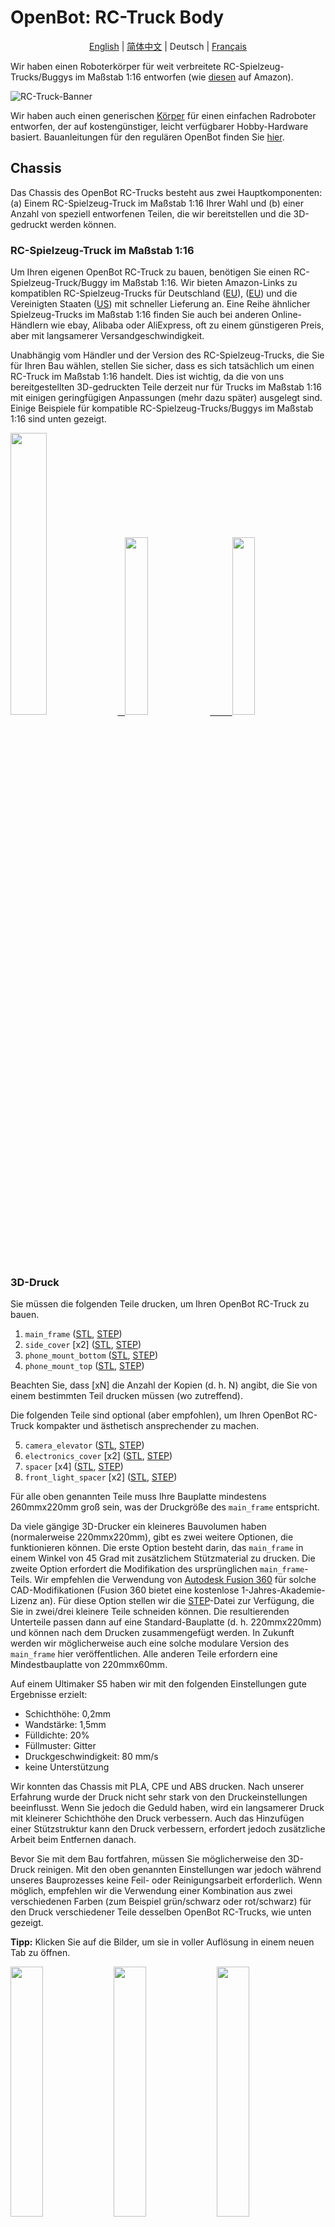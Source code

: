 # OpenBot: RC-Truck Body

<p align="center">
  <a href="README.md">English</a> |
  <a href="README.zh-CN.md">简体中文</a> |
  <span>Deutsch</span> |
  <a href="README.fr-FR.md">Français</a>
</p>

Wir haben einen Roboterkörper für weit verbreitete RC-Spielzeug-Trucks/Buggys im Maßstab 1:16 entworfen (wie [diesen](https://www.amazon.de/dp/B00M3J7DJW) auf Amazon).

![RC-Truck-Banner](/docs/images/rc-truck-banner.jpg)

Wir haben auch einen generischen [Körper](/body/) für einen einfachen Radroboter entworfen, der auf kostengünstiger, leicht verfügbarer Hobby-Hardware basiert. Bauanleitungen für den regulären OpenBot finden Sie [hier](/body/README.md).

## Chassis

Das Chassis des OpenBot RC-Trucks besteht aus zwei Hauptkomponenten: (a) Einem RC-Spielzeug-Truck im Maßstab 1:16 Ihrer Wahl und (b) einer Anzahl von speziell entworfenen Teilen, die wir bereitstellen und die 3D-gedruckt werden können.

### RC-Spielzeug-Truck im Maßstab 1:16

Um Ihren eigenen OpenBot RC-Truck zu bauen, benötigen Sie einen RC-Spielzeug-Truck/Buggy im Maßstab 1:16. Wir bieten Amazon-Links zu kompatiblen RC-Spielzeug-Trucks für Deutschland ([EU](https://www.amazon.de/dp/B00M3J7DJW)), ([EU](https://www.amazon.de/dp/B088FGVYNW)) und die Vereinigten Staaten ([US](https://www.amazon.com/gp/product/B09C8XMPQ9)) mit schneller Lieferung an. Eine Reihe ähnlicher Spielzeug-Trucks im Maßstab 1:16 finden Sie auch bei anderen Online-Händlern wie ebay, Alibaba oder AliExpress, oft zu einem günstigeren Preis, aber mit langsamerer Versandgeschwindigkeit.

Unabhängig vom Händler und der Version des RC-Spielzeug-Trucks, die Sie für Ihren Bau wählen, stellen Sie sicher, dass es sich tatsächlich um einen RC-Truck im Maßstab 1:16 handelt. Dies ist wichtig, da die von uns bereitgestellten 3D-gedruckten Teile derzeit nur für Trucks im Maßstab 1:16 mit einigen geringfügigen Anpassungen (mehr dazu später) ausgelegt sind. Einige Beispiele für kompatible RC-Spielzeug-Trucks/Buggys im Maßstab 1:16 sind unten gezeigt.

<p float="left">
  <a href="https://www.amazon.de/dp/B00M3J7DJW" target="_blank"> <img src="/docs/images/rc_toy_1.jpg" width="34%" /> &nbsp
  </a>
  <a href="https://www.amazon.com/gp/product/B09C8XMPQ9" target="_blank"> <img src="/docs/images/rc_toy_2.jpg" width="27%" /> &nbsp &nbsp &nbsp &nbsp
  </a>
  <a href="https://www.amazon.de/dp/B088FGVYNW" target="_blank"> <img src="/docs/images/rc_toy_3.jpg" width="27%" />
  </a>
</p>

### 3D-Druck

Sie müssen die folgenden Teile drucken, um Ihren OpenBot RC-Truck zu bauen.

1) ```main_frame``` ([STL](cad/rc_truck_body/main_frame.stl), [STEP](cad/rc_truck_body/main_frame.step))
2) ```side_cover``` \[x2\] ([STL](cad/rc_truck_body/side_cover.stl), [STEP](cad/rc_truck_body/side_cover.step))
3) ```phone_mount_bottom``` ([STL](../phone_mount/phone_mount_bottom.stl), [STEP](../phone_mount/phone_mount_bottom.step))
4) ```phone_mount_top``` ([STL](../phone_mount/phone_mount_top.stl), [STEP](../phone_mount/phone_mount_top.step))

Beachten Sie, dass \[xN\] die Anzahl der Kopien (d. h. N) angibt, die Sie von einem bestimmten Teil drucken müssen (wo zutreffend).

Die folgenden Teile sind optional (aber empfohlen), um Ihren OpenBot RC-Truck kompakter und ästhetisch ansprechender zu machen.

5) ```camera_elevator``` ([STL](cad/rc_truck_body/camera_elevator.stl), [STEP](cad/rc_truck_body/camera_elevator.step))
6) ```electronics_cover``` \[x2\] ([STL](cad/rc_truck_body/electronics_cover.stl), [STEP](cad/rc_truck_body/electronics_cover.step))
7) ```spacer``` \[x4\] ([STL](cad/rc_truck_body/spacer.stl), [STEP](cad/rc_truck_body/spacer.step))
8) ```front_light_spacer``` \[x2\] ([STL](cad/rc_truck_body/front_light_spacer.stl), [STEP](cad/rc_truck_body/front_light_spacer.step))

Für alle oben genannten Teile muss Ihre Bauplatte mindestens 260mmx220mm groß sein, was der Druckgröße des ```main_frame``` entspricht.

Da viele gängige 3D-Drucker ein kleineres Bauvolumen haben (normalerweise 220mmx220mm), gibt es zwei weitere Optionen, die funktionieren können.
Die erste Option besteht darin, das ```main_frame``` in einem Winkel von 45 Grad mit zusätzlichem Stützmaterial zu drucken.
Die zweite Option erfordert die Modifikation des ursprünglichen ```main_frame```-Teils. Wir empfehlen die Verwendung von [Autodesk Fusion 360](https://www.autodesk.com/products/fusion-360/overview) für solche CAD-Modifikationen (Fusion 360 bietet eine kostenlose 1-Jahres-Akademie-Lizenz an).
Für diese Option stellen wir die [STEP](/body/cad/rc_truck_body/main_frame.step)-Datei zur Verfügung, die Sie in zwei/drei kleinere Teile schneiden können.
Die resultierenden Unterteile passen dann auf eine Standard-Bauplatte (d. h. 220mmx220mm) und können nach dem Drucken zusammengefügt werden.
In Zukunft werden wir möglicherweise auch eine solche modulare Version des ```main_frame``` hier veröffentlichen. Alle anderen Teile erfordern eine Mindestbauplatte von 220mmx60mm.

Auf einem Ultimaker S5 haben wir mit den folgenden Einstellungen gute Ergebnisse erzielt:

- Schichthöhe: 0,2mm
- Wandstärke: 1,5mm
- Fülldichte: 20%
- Füllmuster: Gitter
- Druckgeschwindigkeit: 80 mm/s
- keine Unterstützung

Wir konnten das Chassis mit PLA, CPE und ABS drucken. Nach unserer Erfahrung wurde der Druck nicht sehr stark von den Druckeinstellungen beeinflusst. Wenn Sie jedoch die Geduld haben, wird ein langsamerer Druck mit kleinerer Schichthöhe den Druck verbessern. Auch das Hinzufügen einer Stützstruktur kann den Druck verbessern, erfordert jedoch zusätzliche Arbeit beim Entfernen danach.

Bevor Sie mit dem Bau fortfahren, müssen Sie möglicherweise den 3D-Druck reinigen. Mit den oben genannten Einstellungen war jedoch während unseres Bauprozesses keine Feil- oder Reinigungsarbeit erforderlich. Wenn möglich, empfehlen wir die Verwendung einer Kombination aus zwei verschiedenen Farben (zum Beispiel grün/schwarz oder rot/schwarz) für den Druck verschiedener Teile desselben OpenBot RC-Trucks, wie unten gezeigt.

**Tipp:** Klicken Sie auf die Bilder, um sie in voller Auflösung in einem neuen Tab zu öffnen.

<p float="left">
  <img src="/docs/images/3d_print_rc_1.png" width="32%" />
  <img src="/docs/images/3d_print_rc_2.png" width="32%" /> 
  <img src="/docs/images/3d_print_rc_3.png" width="32%" />
</p>

## Zusammenbau

Während es möglich ist, Ihren OpenBot RC-Truck mit einem DIY-Ansatz ähnlich dem regulären OpenBot zu bauen (siehe DIY-Bauteile und Anleitungen für OpenBot [hier](/body/README.md)), empfehlen wir die Verwendung der OpenBot [benutzerdefinierten Leiterplatte](/body/pcb) für den Bau und Zusammenbau des OpenBot RC-Trucks. Diese Option wird empfohlen, wenn Sie einen saubereren Aufbau wünschen oder mehrere OpenBot RC-Trucks bauen möchten. Ein zusätzlicher Vorteil der Verwendung unserer [benutzerdefinierten Leiterplatte](/body/pcb) besteht darin, dass Sie dieselben Komponenten verwenden können, um verschiedene OpenBot-Körper zu bauen und zwischen ihnen zu wechseln.

### Stückliste

Der OpenBot RC-Truck basiert hauptsächlich auf leicht verfügbaren Hobby-Elektronikkomponenten. Wir bieten Amazon-Links für Deutschland (EU) und die Vereinigten Staaten (US) mit schneller Lieferung an. Wenn Sie die Geduld haben, etwas länger zu warten, können Sie die Komponenten auch viel günstiger bei AliExpress (AE) erhalten. Sie benötigen die folgenden Komponenten.

#### Erforderliche Komponenten

- 1x RC-Spielzeug-Truck/Buggy ([EU](https://www.amazon.de/dp/B00M3J7DJW), [EU](https://www.amazon.de/dp/B088FGVYNW), [US](https://www.amazon.com/gp/product/B09C8XMPQ9))
- 1x Arduino Nano ([EU](https://www.amazon.de/dp/B01MS7DUEM), [US](https://www.amazon.com/dp/B00NLAMS9C), [AE](https://www.aliexpress.com/item/32866959979.html))
- 1x OpenBot [benutzerdefinierte Leiterplatte](/body/pcb)
- 1x USB OTG-Kabel ([EU](https://www.amazon.de/gp/product/B075M4CQHZ), [US](https://www.amazon.com/dp/B07LBHKTMM), [AE](https://www.aliexpress.com/item/10000330515850.html))
- 1x Feder oder Gummiband ([EU](https://www.amazon.de/gp/product/B01N30EAZO/), [US](https://www.amazon.com/dp/B008RFVWU2), [AE](https://www.aliexpress.com/item/33043769059.html))
- 6x M3x25 Schraube ([EU](https://www.amazon.de/dp/B07KFL3SSV), [US](https://www.amazon.com/dp/B07WJL3P3X), [AE](https://www.aliexpress.com/item/4000173341865.html))
- 6x M3 Mutter ([EU](https://www.amazon.de/dp/B07JMF3KMD), [US](https://www.amazon.com/dp/B071NLDW56), [AE](https://www.aliexpress.com/item/32977174437.html))
- Dupont-Kabel ([EU](https://www.amazon.de/dp/B07KYHBVR7), [US](https://www.amazon.com/dp/B07GD2BWPY), [AE](https://www.aliexpress.com/item/4000766001685.html))

#### Optionale Komponenten

- 1x Ultraschallsensor ([EU](https://www.amazon.de/dp/B00LSJWRXU), [US](https://www.amazon.com/dp/B0852V181G/), [AE](https://www.aliexpress.com/item/32713522570.html))
- 2x Ein/Aus-Schalter ([EU](https://www.amazon.de/dp/B07QB22J62), [US](https://www.amazon.com/dp/B01N2U8PK0), [AE](https://www.aliexpress.com/item/1000005699023.html))
- 4x Orange LED 5mm ([EU](https://www.amazon.de/gp/product/B01NCL0UTQ), [US](https://www.amazon.com/dp/B077XD7MVB), [AE](https://www.aliexpress.com/item/4000329069943.html))
- 4x Rote LED 5mm ([EU](https://www.amazon.de/dp/B083HN3CLY), [US](https://www.amazon.com/dp/B077X95F7C), [AE](https://www.aliexpress.com/item/4000329069943.html))
- 2x Weiße LED-Lampen ([EU](https://www.amazon.de/-/en/gp/product/B06XTQSZDX), [US](https://www.amazon.com/gp/product/B01N2UPAD8), [AE](https://de.aliexpress.com/item/1005002991235830.html))
- Variabler Widerstand für LEDs ([EU](https://www.amazon.de/gp/product/B081TXJJGV), [US](https://www.amazon.com/dp/B0711MB4TL), [AE](https://de.aliexpress.com/item/1005003610664176.html))

### Bauanleitung

**Tipp:** Klicken Sie auf die Bilder, um sie in voller Auflösung in einem neuen Tab zu öffnen.

1. Zerlegen Sie den RC-Spielzeug-LKW. Entfernen Sie die obere Abdeckung und schrauben Sie die vier Befestigungsstifte von der Basis ab, wie in den Abbildungen unten gezeigt. Bewahren Sie alle vier Befestigungsstifte und deren Schrauben sicher auf, da Sie diese verwenden werden, um den ```main_frame``` nach Abschluss der Verkabelung am RC-LKW-Körper zu befestigen. Alle kompatiblen RC-Spielzeug-LKWs sind mit zwei Motoren ausgestattet: einem für den Antrieb und einem für die Lenkung, einem Geschwindigkeitsregler (mit integriertem 5-7V UBEC) für den Antriebsmotor und einem 2S 7.4V LiPo-Akkupack. Demontieren und entfernen Sie das Akkupack von der Basis des LKWs und laden Sie es mit dem Ladegerät auf, das mit dem LKW geliefert wurde. Legen Sie die Drahtverbinder für beide Motoren sowie den UBEC-Ausgang vom Geschwindigkeitsregler frei/lockern Sie sie. In unserem Fall betrug der UBEC-Ausgang 6V.
    <p float="left">
      <img src="/docs/images/rc_truck_disassembly_1.JPG" width="32%" />
      <img src="/docs/images/rc_truck_disassembly_2.JPG" width="32%" /> 
      <img src="/docs/images/rc_truck_disassembly_3.JPG" width="32%" />
    </p>
2. Beachten Sie, dass die beiden Dimensionen d1 und d2 (wie unten gezeigt) auf dem ```main_frame``` vom Modell des verwendeten RC-Spielzeug-LKWs abhängen. Wir haben unser ```main_frame```-Teil für [dieses](https://www.amazon.de/dp/B00M3J7DJW) RC-Spielzeug-LKW-Modell entworfen. Abhängig davon, welchen (1:16 Maßstab) LKW Sie verwenden, müssen Sie diese Dimensionen möglicherweise leicht anpassen, indem Sie die ```main_frame``` [STEP](/body/cad/rc_truck_body/main_frame.step) Datei verwenden. Wir empfehlen die Verwendung von [Autodesk Fusion 360](https://www.autodesk.com/products/fusion-360/overview) für solche CAD-Änderungen (Fusion 360 bietet eine kostenlose 1-Jahres-Akademische Lizenz an). Beachten Sie auch, dass der kleine Keil/Dreieck auf dem ```main_frame``` die Vorwärtsrichtung anzeigt.
    <p float="left">
      <img src="/docs/images/main-frame-dimensions.png" width="32%" />
      <img src="/docs/images/main-frame-direction.png" width="32%" />
    </p>   
3. (Optional) Installieren Sie den EIN/AUS-Schalter zur Stromversorgung des Roboters. Sie können dies einfach tun, indem Sie das positive Kabel, das vom Geschwindigkeitsregler zur Batterie führt, durchschneiden und den Schalter zwischen die beiden geteilten Teile dieses Kabels löten. Stellen Sie sicher, dass die Schalteranschlüsse mit Schrumpfschlauch oder Isolierband isoliert sind und das Stromkabel lang genug ist, damit der Schalter nach der Montage durch die rechteckige Öffnung auf der Rückseite des ```main_frame``` passt (siehe Abbildung unten).
    <p float="left">
      <img src="/docs/images/main-frame-switch.png" width="32%" />
      <img src="/docs/images/switch-power.jpg" width="32%" />
    </p>
4. (Optional) Installieren Sie den Ultraschallsensor durch das vordere Gitter des ```main_frame```. Sie können Heißkleber verwenden, um ihn bei Bedarf an Ort und Stelle zu halten. Drücken Sie den Stecker vorsichtig in eine gerade Position, bevor Sie ihn an Ort und Stelle setzen. Dies erleichtert den Zugang zum Stecker nach der Montage. Führen Sie die Dupont-Kabel vom Ultraschallstecker bis zur rechteckigen Öffnung auf der Rückseite des ```main_frame```.
    <p float="left">
      <img src="/docs/images/install-ultrasonic-1.png" width="32%" />
      <img src="/docs/images/ultrasonic-sensor.jpg" width="32%" />
      <img src="/docs/images/install-ultrasonic-2.png" width="32%" />
    </p>
5. (Optional) Installieren Sie die orangefarbenen LEDs für die Blinker sowohl vorne als auch hinten am ```main_frame```. Sie können Heißkleber verwenden, um sie bei Bedarf an Ort und Stelle zu halten. Für jede Seite, d.h. links und rechts, müssen Sie die vorderen und hinteren LEDs parallel schalten. Dazu verbinden Sie einfach ihre positiven und negativen Anschlüsse miteinander. Ähnlich wie beim Ultraschallsensorkabel führen Sie die positiven und negativen Dupont-Kabel von beiden linken und rechten Blinkern bis zur rechteckigen Öffnung auf der Rückseite des ```main_frame```, wo sie mit ihren jeweiligen Blinkeranschlüssen (sowohl +ve als auch -ve) auf der Platine verbunden werden.
    <p float="left">
      <img src="/docs/images/insert-leds-orange-1.png" width="32%" />
      <img src="/docs/images/orange-led.jpg" width="32%" />
      <img src="/docs/images/insert-leds-orange-2.png" width="32%" />
    </p>
**Tipp:** Um Unordnung und potenzielle Erdungsfehler während der Verkabelung zu vermeiden, wird empfohlen, eine einheitliche Erdungsschleife für die negativen Anschlüsse aller LEDs zu bilden. Dies bedeutet einfach, ein Kabel unter dem ```main_frame``` zu verlegen, das alle negativen Anschlüsse der LEDs verbindet. Diese Erdungsschleife kann dann mit einem einzigen Dupont-Kabel mit dem Erdungsstift des Arduino Nano verbunden werden, das zur rechteckigen Öffnung auf der Rückseite des ```main_frame``` geführt wird.

6. (Optional) Installieren Sie die vorderen LED-Lampen. Sie können Heißkleber verwenden, um die Basis an Ort und Stelle zu halten, und die Lampe durch die vordere Öffnung auf jeder Seite in ihre jeweilige Basis schrauben. Verbinden Sie beide vorderen LED-Lampen parallel, indem Sie ihre positiven und negativen Anschlüsse jeweils miteinander verbinden. Da diese Lampen mit 6V betrieben werden, können Sie sie direkt an den UBEC-Ausgang anschließen, indem Sie ihre positiven Anschlüsse verwenden. Verbinden Sie die negativen Anschlüsse mit der Erdungsschleife (siehe Tipp oben). Der interne Widerstand dieser LEDs ist ziemlich hoch, sodass kein externer Widerstand erforderlich ist. Nach der Installation der LED-Lampen setzen Sie die beiden ```front_light_spacers``` auf jeder Seite ein und kleben sie mit Heißkleber fest, um die LEDs an Ort und Stelle zu fixieren.
    <p float="left">
      <img src="/docs/images/insert-lamps-1.png" width="32%" />
      <img src="/docs/images/led-lamp-wiring.jpg" width="32%" />
      <img src="/docs/images/add_front_light_spacer.png" width="32%" />
    </p>
7. (Optional) Installieren Sie die roten LEDs für die Rücklichter. Sie können Heißkleber verwenden, um sie bei Bedarf an Ort und Stelle zu halten. Verbinden Sie alle vier roten LEDs parallel; d.h. verbinden Sie ihre positiven und negativen Anschlüsse jeweils miteinander. Die negativen Anschlüsse gehen zur Erdung, während die positiven Anschlüsse kollektiv über einen geeigneten Spannungsteiler mit dem UBEC-Ausgang verbunden werden (siehe den nächsten Schritt für Details zur Konstruktion des Spannungsteilers).
    <p float="left">
      <img src="/docs/images/insert-leds-red.png" width="32%" />
      <img src="/docs/images/red-led.jpg" width="32%" />
    </p>
8. (Optional) Installieren Sie den Spannungsteiler für die hinteren roten LEDs. Die meisten farbigen LEDs (z.B. Rot, Orange, Gelb usw.) arbeiten mit 2-3V und nicht mit den traditionellen 5V, die die normale Betriebsspannung des Arduino Nano sind. Daher ist ein Spannungsteiler erforderlich, um diese LEDs sicher zu betreiben. Für Blinker haben wir bereits einen eingebauten Spannungsteiler in unserer benutzerdefinierten Platine. Sie müssen also nichts tun, um die Blinker-LEDs (d.h. orange) zu verwenden. Wenn Sie jedoch auch Rücklichter, d.h. rote LEDs, hinzufügen möchten, ist ein externer Spannungsteiler erforderlich. Wir empfehlen die Verwendung eines variablen Widerstands von 10kΩ oder höher zur Herstellung Ihres Spannungsteilers. Basierend auf Ihrer UBEC-Ausgangsspannung (6V in unserem Fall) müssen Sie einen Spannungsteiler mit 2-3V Ausgang einrichten. Dies kann erreicht werden, indem der UBEC-Ausgang an den äußeren Enden des Widerstands angelegt wird und die Schraube oben gedreht wird, während die Ausgangsspannung mit einem digitalen Multimeter zwischen der Erdung und dem mittleren Anschluss überwacht wird (siehe Abbildung unten). Sobald die Ausgangsspannung des variablen Widerstands, d.h. des Spannungsteilers, auf den geeigneten Bereich von 2-3V eingestellt ist, fixieren Sie die Schraube mit etwas Heißkleber und befestigen Sie sie in einer bequemen Position unter dem ```main_frame```.
    <p float="left">
      <img src="/docs/images/variable-resistor.jpg" width="32%" />
      <img src="/docs/images/voltage-divider-animation.png" width="32%" />
    </p>
9. (Optional) Sie können auch einen einzelnen oder zwei separate EIN/AUS-Schalter verwenden, um die vorderen und hinteren LEDs ein- und auszuschalten. Befolgen Sie die Anweisungen in Schritt 3, um einen Schalter (oder mehrere Schalter) für diesen Zweck zu installieren.
10. Jetzt sind Sie fast fertig mit der Verkabelung des Roboters. Nehmen Sie sich an diesem Punkt etwas Zeit, um sicherzustellen, dass alle Kabel und Verbindungen unter dem ```main_frame``` korrekt und gut isoliert sind, entweder mit Schrumpfschlauch oder Isolierband. Verwenden Sie Heißkleber, um lose Kabel an Ort und Stelle zu halten, damit sie nach der Montage nicht mit den Rädern oder anderen beweglichen Teilen des Roboters in Kontakt kommen. Stellen Sie sicher, dass alle Kabel von Motoren, Geschwindigkeitsregler-UBEC, LEDs und Ultraschallsensor frei durch die rechteckige Öffnung auf der Rückseite des ```main_frame``` geführt werden können.
11. Befestigen Sie den ```phone_mount_bottom``` am ```main_frame``` mit zwei M3x25 Schrauben und Muttern. Optional können Sie einen oder mehrere ```camera_elevators``` dazwischen einfügen, wenn Sie die vertikale Höhe Ihrer Handyhalterung anpassen möchten. Wenn Sie einen ```camera_elevator``` verwenden, benötigen Sie M3x35 oder längere Schrauben, um die Handyhalterung am ```main_frame``` zu befestigen.
    <p float="left">
      <img src="/docs/images/add_phone_mount_bottom.png" width="32%" />
      <img src="/docs/images/add_phone_mount_bottom_elevator.png" width="32%" /> 
    </p>
10. Setzen Sie den ```phone_mount_top``` ein und installieren Sie die Feder oder das Gummiband.
    <p float="left">
      <img src="/docs/images/add_phone_mount_top.png" width="32%" />
    </p>
11. Setzen Sie die beiden ```side_covers``` in ihre jeweiligen Schlitze ein.
    <p float="left">
      <img src="/docs/images/add_side_covers.png" width="32%" />
      <img src="/docs/images/add_side_covers_2.png" width="32%" />
    </p>    
12. Befestigen Sie den ```main_frame``` am RC-LKW-Körper mit den vier Befestigungsstiften und deren Schrauben. Stellen Sie sicher, dass alle Kabelverbinder und der Netzschalter für den Roboter durch die rechteckige Öffnung auf der Rückseite des ```main_frame``` für PCB-Verbindungen zugänglich sind. Ziehen Sie den Batterieanschluss aus der dreieckigen Öffnung an der Vorderseite des ```main_frame```.
    <p float="left">
      <img src="/docs/images/add_main_frame_1.JPG" width="32%" />
      <img src="/docs/images/add_main_frame_2.png" width="32%" />
      <img src="/docs/images/add_main_frame_3.JPG" width="32%" />
    </p>
12. Montieren Sie die Platine mit vier M3x25 Schrauben und Muttern mit vier ```spacers``` dazwischen auf der Rückseite des ```main_frame```. Montieren Sie den Arduino Nano auf der Platine und schließen Sie das USB-OTG-Kabel an den USB-Anschluss des Arduino Nano an.
    <p float="left">
      <img src="/docs/images/pcb_assembly.JPG" width="32%" />
    </p>
13. Verbinden Sie die Kabel des Ultraschallsensors mit dem Anschluss "sonar" auf der Platine. Stellen Sie sicher, dass die +ve/-ve Polarität und die Datenleitungen zwischen dem Sensor und den PCB-Anschlüssen korrekt übereinstimmen.
14. Verbinden Sie die Kabel der linken und rechten Blinker-LEDs mit ihren jeweiligen Blinkeranschlüssen auf der Platine. Stellen Sie die korrekte Polarität der +ve und -ve LED-Anschlüsse sicher.
15. Verbinden Sie den UBEC-Ausgang (+6V) mit dem Vin-Pin des Arduino Nano (optional, Arduino kann auch über das Telefon betrieben werden) und den UBEC-GND mit dem GND-Pin des Arduino (neben Vin).
16. Verbinden Sie den UBEC-Ausgang (+6V) mit den +ve Anschlüssen des Lenkservos, der vorderen LED-Lampen und der hinteren roten LEDs über den Spannungsteiler.
17. Verbinden Sie das Erdungskabel des Lenkservos ebenfalls mit dem GND-Pin des Arduino.
18. Verbinden Sie das PWM-Kabel des Antriebsservos (vom Geschwindigkeitsregler) mit Pin A0 auf dem Arduino Nano oder PCB-Breakout.
19. Verbinden Sie das PWM-Kabel des Lenkservos mit Pin A1 auf dem Arduino Nano oder PCB-Breakout.
**Tipp:** Wenn Sie eine einheitliche Erdungsschleife für die LED-Verkabelung erstellt haben, verbinden Sie das Erdungsschleifenkabel ebenfalls mit einem der GND-Pins des Arduino. Der Arduino Nano hat drei GND-Pins zur Verfügung. Wenn Sie keine Erdungsschleife erstellt haben, stellen Sie sicher, dass alle LEDs, der Lenkservo, die Sensoren, der Arduino Nano und das UBEC des Geschwindigkeitsreglers die gleiche Erdung mit geeigneter Verkabelung und Verbindungen teilen.
21. Schließen Sie das Akkupack vorne an und halten Sie es mit etwas Klettband oder Montageband an Ort und Stelle. Das Akku vorne zu haben, macht es leicht zugänglich zum Aufladen. Diese Platzierung hilft auch, das Gewicht des Roboters auszugleichen, wenn ein Smartphone oben montiert ist.
22. Setzen Sie die vorderen und hinteren ```electronics_covers``` auf. Ziehen Sie das USB-OTG-Kabel durch die Lücke der hinteren ```electronics_cover``` heraus, um es mit einem Android-Smartphone zu verbinden.
<p float="left">
      <img src="/docs/images/add_covers_1.png" width="32%" />
      <img src="/docs/images/add_covers_2.JPG" width="32%" />
    </p>

## Nächstes

Flashen Sie die [Arduino Firmware](../../firmware/README.md)
